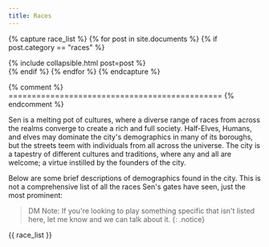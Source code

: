 ```yaml
---
title: Races
---
```


{% capture race_list %}
  {% for post in site.documents %}
    {% if post.category == "races" %}
<div>{% include collapsible.html post=post %}</div>
    {% endif %}
  {% endfor %}
{% endcapture %}

{% comment %} ============================================== {% endcomment %}

Sen is a melting pot of cultures, where a diverse range of races from across the realms converge to create a rich and full society. Half-Elves, Humans, and elves may dominate the city's demographics in many of its boroughs, but the streets teem with individuals from all across the universe. The city is a tapestry of different cultures and traditions, where any and all are welcome; a virtue instilled by the founders of the city.

<!--more-->

Below are some brief descriptions of demographics found in the city. This is not a comprehensive list of all the races Sen's gates have seen, just the most prominent:  

> DM Note: If you're looking to play something specific that isn't listed here, let me know and we can talk about it. 
{: .notice}

{{ race_list }}